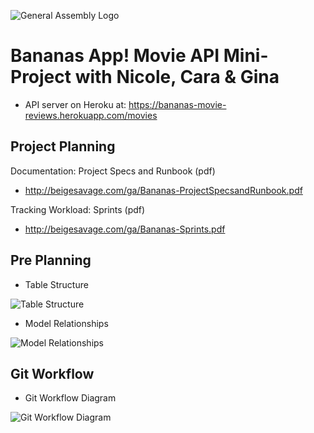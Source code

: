 ![General Assembly Logo](http://i.imgur.com/ke8USTq.png)

# Bananas App!  Movie API Mini-Project with Nicole, Cara & Gina
- API server on Heroku at: https://bananas-movie-reviews.herokuapp.com/movies

## Project Planning
Documentation: Project Specs and Runbook (pdf)
- http://beigesavage.com/ga/Bananas-ProjectSpecsandRunbook.pdf

Tracking Workload: Sprints (pdf)
- http://beigesavage.com/ga/Bananas-Sprints.pdf

## Pre Planning
- Table Structure

![Table Structure](http://beigesavage.com/ga/bananas-preplanning_table_structure.jpeg)

- Model Relationships

![Model Relationships](http://beigesavage.com/ga/bananas-preplanning_model_relationships.jpeg)

## Git Workflow
- Git Workflow Diagram

![Git Workflow Diagram](http://beigesavage.com/ga/Git_workflow_diagram.JPG)



